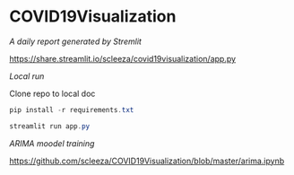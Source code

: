 # COVID19Visualization

*A daily report generated by Stremlit* 

https://share.streamlit.io/scleeza/covid19visualization/app.py 

*Local run*

Clone repo to local doc
```powershell
pip install -r requirements.txt 
```
```powershell
streamlit run app.py
```


*ARIMA moodel training*

https://github.com/scleeza/COVID19Visualization/blob/master/arima.ipynb
